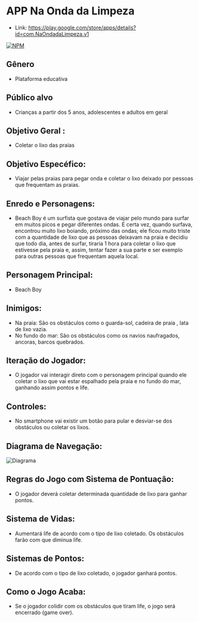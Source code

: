# APP Na Onda da Limpeza
- Link: https://play.google.com/store/apps/details?id=com.NaOndadaLimpeza.v1

[![NPM](https://img.shields.io/npm/l/react)](https://github.com/dfarneym/NaOndadaLimpeza-v.1.1/blob/master/LICENCE)

## Gênero
- Plataforma educativa

## Público alvo
- Crianças a partir dos 5 anos, adolescentes e adultos em geral​

## Objetivo Geral :
- Coletar o lixo das praias

## Objetivo Especéfico:
- Viajar pelas praias para pegar onda e coletar o lixo deixado por pessoas que frequentam as praias.

## Enredo e Personagens:
- Beach Boy é um surfista que gostava de viajar pelo mundo para surfar em muitos picos e pegar diferentes ondas. E certa vez, quando surfava, encontrou muito lixo boiando, próximo das ondas; ele ficou muito triste com a quantidade de lixo que as pessoas deixavam na praia e decidiu que todo dia, antes de surfar, tiraria 1 hora para coletar o lixo que estivesse pela praia e, assim, tentar fazer a sua parte e ser exemplo para outras pessoas que frequentam aquela local.  

## Personagem Principal:
- Beach Boy

## Inimigos:
- Na praia: São os obstáculos como o guarda-sol, cadeira de praia , lata de lixo vazia.
- No fundo do mar: São os obstáculos como os navios naufragados, ancoras, barcos quebrados.

## Iteração do Jogador:
- O jogador vai interagir direto com o personagem principal quando ele coletar o lixo que vai estar espalhado pela praia e no fundo do mar, ganhando assim pontos e life.

## Controles:
- No smartphone vai existir um botão para pular e desviar-se dos obstáculos ou coletar os lixos. 

## Diagrama de Navegação:
![Diagrama](https://user-images.githubusercontent.com/53848638/68998208-383b2580-088e-11ea-8a4b-49582305b14a.jpg)

## Regras do Jogo com Sistema de Pontuação:
- O jogador deverá coletar determinada quantidade de lixo para ganhar pontos. 

## Sistema de Vidas:
- Aumentará life de acordo com o tipo de lixo coletado. Os obstáculos farão com que diminua life. 

## Sistemas de Pontos:
- De acordo com o tipo de lixo coletado, o jogador ganhará pontos. 

## Como o Jogo Acaba:
- Se o jogador colidir com os obstáculos que tiram life, o jogo será encerrado (game over).
